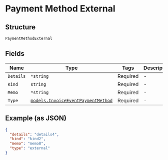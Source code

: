 
# Payment Method External

## Structure

`PaymentMethodExternal`

## Fields

| Name | Type | Tags | Description |
|  --- | --- | --- | --- |
| `Details` | `*string` | Required | - |
| `Kind` | `string` | Required | - |
| `Memo` | `*string` | Required | - |
| `Type` | [`models.InvoiceEventPaymentMethod`](../../doc/models/invoice-event-payment-method.md) | Required | - |

## Example (as JSON)

```json
{
  "details": "details4",
  "kind": "kind2",
  "memo": "memo8",
  "type": "external"
}
```


